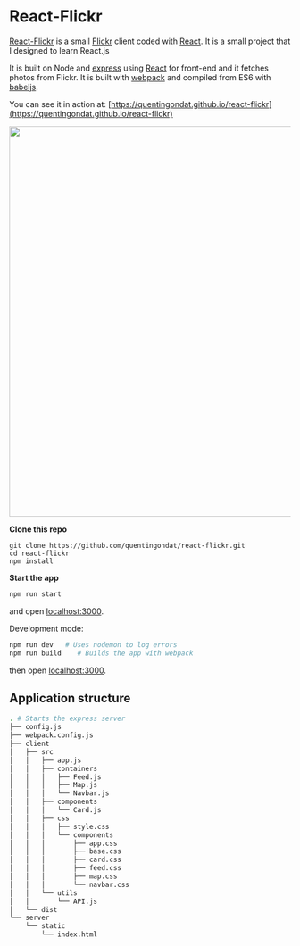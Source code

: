 # React-Flickr

[React-Flickr](https://quentingondat.github.io/react-flickr) is a small [Flickr](https://quentingondat.github.io/react-flickr) client coded with [React](https://facebook.github.io/react). It is a small project that I designed to learn React.js

It is built on Node and [express](http://expressjs.com) using [React](https://facebook.github.io/react) for front-end and it fetches photos from Flickr. It is built with [webpack](http://webpack.github.io) and compiled from ES6 with [babeljs](http://babeljs.io).

You can see it in action at: [https://quentingondat.github.io/react-flickr](https://quentingondat.github.io/react-flickr)

<img src="https://quentingondat.github.io/react-flickr/showcase.png" width="700">

**Clone this repo**

```
git clone https://github.com/quentingondat/react-flickr.git
cd react-flickr
npm install
```

**Start the app**

```bash
npm run start
```

and open [localhost:3000](http://localhost:3000).

Development mode:

```bash
npm run dev   # Uses nodemon to log errors
npm run build    # Builds the app with webpack
```

then open [localhost:3000](http://localhost:3000).

## Application structure

```bash
. # Starts the express server
├── config.js
├── webpack.config.js
├── client
│   ├── src
│   │   ├── app.js
│   │   ├── containers
│   │   │   ├── Feed.js
│   │   │   ├── Map.js
│   │   │   └── Navbar.js
│   │   ├── components
│   │   │   └── Card.js
│   │   ├── css
│   │   │   ├── style.css
│   │   │   └── components
│   │   │       ├── app.css
│   │   │       ├── base.css
│   │   │       ├── card.css
│   │   │       ├── feed.css
│   │   │       ├── map.css
│   │   │       └── navbar.css
│   │   └── utils
│   │       └── API.js
│   └── dist
└── server
    └── static
        └── index.html
```
